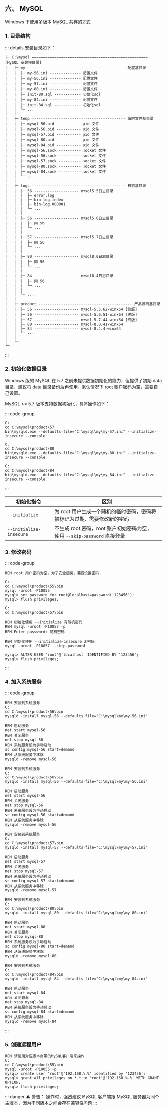 ## 六、 MySQL

Windows 下使用多版本 MySQL 共存的方式

### 1. 目录结构

::: details 安装目录如下：

```
├─ C:\mysql ==================================================== [MySQL 安装根目录]
|   ├─ my -------------------------------------------- 配置基目录
|   |  ├─ my-56.ini -------------- 配置文件
|   |  ├─ my-56.ini -------------- 配置文件
|   |  ├─ my-57.ini -------------- 配置文件
|   |  ├─ my-80.ini -------------- 配置文件
|   |  ├─ init-80.sql ------------ 初始化sql
|   |  ├─ my-84.ini -------------- 配置文件
|   |  ├─ init-84.sql ------------ 初始化sql
|   |  └─ ...
|   |
|   ├─ temp ------------------------------------------ 临时文件基目录
|   |  ├─ mysql-56.pid ----------- pid 文件
|   |  ├─ mysql-56.pid ----------- pid 文件
|   |  ├─ mysql-57.pid ----------- pid 文件
|   |  ├─ mysql-80.pid ----------- pid 文件
|   |  ├─ mysql-84.pid ----------- pid 文件
|   |  ├─ mysql-56.sock ---------- socket 文件
|   |  ├─ mysql-56.sock ---------- socket 文件
|   |  ├─ mysql-57.sock ---------- socket 文件
|   |  ├─ mysql-80.sock ---------- socket 文件
|   |  ├─ mysql-84.sock ---------- socket 文件
|   |  └─ ...
|   |
|   ├─ logs ------------------------------------------ 日志基目录
|   |  ├─ 56 -------------------- mysql5.5日志目录
|   |  |  ├─ error.log
|   |  |  ├─ bin-log.index
|   |  |  ├─ bin-log.000001
|   |  |  └─ ...
|   |  |
|   |  ├─ 56 -------------------- mysql5.6日志目录
|   |  |  ├─ 同 56
|   |  |  └─ ...
|   |  |
|   |  ├─ 57 -------------------- mysql5.7日志目录
|   |  |  ├─ 同 56
|   |  |  └─ ...
|   |  |
|   |  ├─ 80 -------------------- mysql8.0日志目录
|   |  |  ├─ 同 56
|   |  |  └─ ...
|   |  |
|   |  ├─ 84 -------------------- mysql8.4日志目录
|   |  |  ├─ 同 56
|   |  |  └─ ...
|   |  |
|   |  └─ ...
|   |
|   ├─ product ------------------------------------------ 产品源码基目录
|   |  ├─ 56 -------------------- mysql-5.5.62-winx64 [终版]
|   |  ├─ 56 -------------------- mysql-5.6.51-winx64 [终版]
|   |  ├─ 57 -------------------- mysql-5.7.44-winx64 [终版]
|   |  ├─ 80 -------------------- mysql-8.0.41-winx64
|   |  ├─ 84 -------------------- mysql-8.4.4-winx64
|   |  └─ ...
|   |
|   └─
└─
```

:::

### 2. 初始化数据目录

Windows 版的 MySQL 在 5.7 之前未提供数据初始化的能力，但提供了初始 data 目录，建议将 data 目录备份后再使用，默认情况下 root 账户密码为空，需要自己设置。

MySQL >= 5.7 版本支持数据初始化，具体操作如下：

::: code-group

```batch [57]
C:
cd C:\mysql\product\57
bin\mysqld.exe --defaults-file="C:\mysql\my\my-57.ini" --initialize-insecure --console
```

```batch [80]
C:
cd C:\mysql\product\80
bin\mysqld.exe --defaults-file="C:\mysql\my\my-80.ini" --initialize-insecure --console
```

```batch [84]
C:
cd C:\mysql\product\84
bin\mysqld.exe --defaults-file="C:\mysql\my\my-84.ini" --initialize-insecure --console
```

:::

| 初始化指令              | 区别                                                                         |
| ----------------------- | ---------------------------------------------------------------------------- |
| `--initialize`          | 为 root 用户生成一个随机的临时密码，密码将被标记为过期，需要修改新的密码     |
| `--initialize-insecure` | 不生成 root 密码，root 账户初始密码为空，<br>使用 `--skip-password` 直接登录 |

### 3. 修改密码

::: code-group

```batch [<5.7]
REM root 用户密码为空，为了安全起见，需要设置密码

C:
cd C:\mysql\product\55\bin
mysql -uroot -P10055
mysql> set password for root@localhost=password('123456');
mysql> flush privileges;
```

```batch [>=5.7]
C:
cd C:\mysql\product\57\bin

REM 初始化使用 --initialize 有随机密码
REM mysql -uroot -P10057 -p
REM Enter password: 随机密码

REM 初始化使用 --initialize-insecure 无密码
mysql -uroot -P10057 --skip-password

mysql> ALTER USER 'root'@'localhost' IDENTIFIED BY '123456';
mysql> flush privileges;
```

:::

### 4. 加入系统服务

::: code-group

```batch [56]
REM 安装到系统服务
C:
cd C:\mysql\product\56\bin
mysqld -install mysql-56 --defaults-file="C:\mysql\my\my-56.ini"

REM 启动服务
net start mysql-56
REM 关闭服务
net stop mysql-56
REM 系统服务设为手动启动
sc config mysql-56 start=demand
REM 从系统服务中移除
mysqld -remove mysql-56
```

```batch [56]
REM 安装到系统服务
C:
cd C:\mysql\product\56\bin
mysqld -install mysql-56 --defaults-file="C:\mysql\my\my-56.ini"

REM 启动服务
net start mysql-56
REM 关闭服务
net stop mysql-56
REM 系统服务设为手动启动
sc config mysql-56 start=demand
REM 从系统服务中移除
mysqld -remove mysql-56
```

```batch [57]
REM 安装到系统服务
C:
cd C:\mysql\product\57\bin
mysqld -install mysql-57 --defaults-file="C:\mysql\my\my-57.ini"

REM 启动服务
net start mysql-57
REM 关闭服务
net stop mysql-57
REM 系统服务设为手动启动
sc config mysql-57 start=demand
REM 从系统服务中移除
mysqld -remove mysql-57
```

```batch [80]
REM 安装到系统服务
C:
cd C:\mysql\product\80\bin
mysqld -install mysql-80 --defaults-file="C:\mysql\my\my-80.ini"

REM 启动服务
net start mysql-80
REM 关闭服务
net stop mysql-80
REM 系统服务设为手动启动
sc config mysql-80 start=demand
REM 从系统服务中移除
mysqld -remove mysql-80
```

```batch [84]
REM 安装到系统服务
C:
cd C:\mysql\product\84\bin
mysqld -install mysql-84 --defaults-file="C:\mysql\my\my-84.ini"

REM 启动服务
net start mysql-84
REM 关闭服务
net stop mysql-84
REM 系统服务设为手动启动
sc config mysql-84 start=demand
REM 从系统服务中移除
mysqld -remove mysql-84
```

:::

### 5. 创建远程用户

```batch
REM 请使用对应版本自带的MySQL客户端来操作
C:
cd C:\mysql\product\55\bin
mysql -uroot -P10055 -p
mysql> create user 'root'@'192.168.%.%' identified by '123456';
mysql> grant all privileges on *.* to 'root'@'192.168.%.%' WITH GRANT OPTION;
mysql> flush privileges;
```

::: danger ⚠️ 警告：
操作时，强烈建议 MySQL 客户端跟 MySQL 服务器为同个主版本，因为不同版本之间会存在兼容性问题
:::
